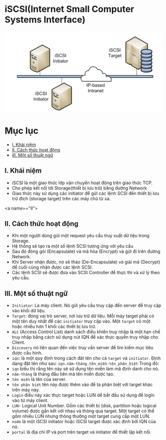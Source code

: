 # iSCSI(Internet Small Computer Systems Interface)

![](../../images/disk/iSCSI.png)

# Mục lục 
- [I. Khái niệm](#I)
- [II. Cách thức hoạt động](#II)
- [III. Một số thuật ngữ](#III)


<a name ="I"></a>

## I. Khái niệm

- iSCSI là một giao thức lớp vận chuyển hoạt động trên giao thức TCP.
- Cho phép kết nối tới Storage(thiết bị lưu trữ) bằng đường Network
- Giao thức này sử dụng các initiator để gửi các lệnh SCSI đến thiết bị lưu trữ đích (storage target) trên các máy chủ từ xa.


<a name=="II"></a>

## II. Cách thức hoạt động 

- Khi một người dùng gửi một request yêu cầu truy xuất dữ liệu trong Storage.
- Hệ thống sẽ tạo ra một số lệnh SCSI tương ứng với yêu cầu
- Sau đó đóng gói (Encapsulate) và mã hóa (Encrypt) và gửi đi trên đường Network.
- Khi Server nhận được, nó sẽ tháo (De-Encapsulate) và giải mã (Decrypt) để cuối cùng nhận được các lệnh SCSI.
- Các lệnh SCSI sẽ được đưa vào SCSI Controller để thực thi và xử lý theo yêu cầu.

<a name="III"></a>

## III. Một số thuật ngữ
* `Initiator`: Là máy client. Nó gửi yêu cầu truy cập đến server để truy cập vào khối dữ liệu.
* `Target`: đóng vai trò server, nơi lưu trữ dữ liệu. Mỗi máy target phải có một tên duy nhất để các `initiator` truy cập vào. Một `target` có một hoặc nhiều hơn 1 khối các thiết bị lưu trữ.
* `ALC` (Access Control List) danh sách điều khiển truy nhập là một hạn chế truy nhập bằng cách sử dụng nút IQN để xác thực quyền truy nhập cho Client.
* `Discovery` nó liên quan đến việc truy vấn server để tìm kiếm mục tiêu được cấu hình.
* `iqn`: là một quy định trong cách đăt tên cho cả `target` và `initiator`. Định dạng đặt tên như sau:
`iqn.năm-tháng.tên_miền:tên_phân_biệt`
Trong đó:
 * `iqn` biểu thị rằng tên này sẽ sử dụng tên miền làm mã định danh cho nó.
 * `năm-tháng` là tháng đầu tiên mà tên miền được tạo.
 * `tên miền` là tên của server. 
 * `tên phân biệt` tên này được thêm vào để ta phân biệt với target khác trên máy này.
* `Login` điều này xác thực target hoặc LUN dể bắt đầu sử dụng để login vào từ máy client.
* `LUN`- Logical Unit Number. Gồm các thiết bị (disk, partition hoặc logical volume) được gắn kết với nhau và thông qua target. Một target có thể gồm nhiều LUN nhưng thông thường một target cung cấp một LUN.
* `node` là một iSCSI initiator hoặc iSCSI target được xác định bởi IQN của nó.
* `portal` là địa chỉ IP và port trên target và initiator để thiết lập kết nối.
